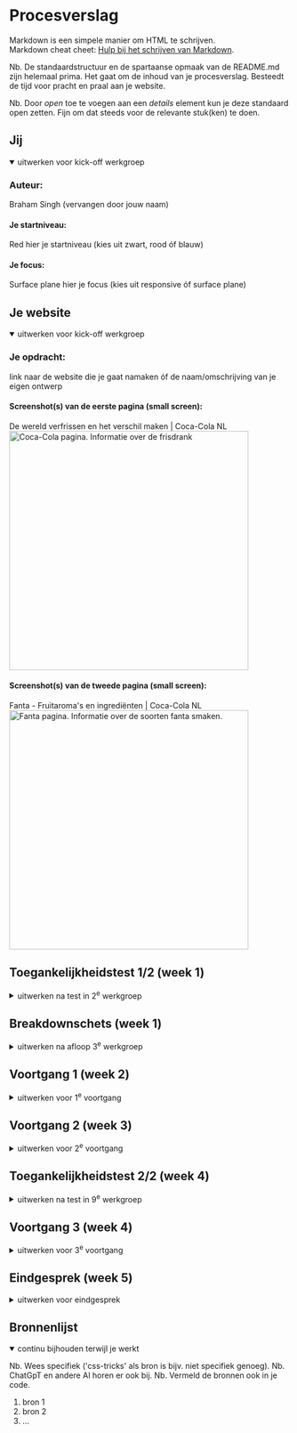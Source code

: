 # Procesverslag
Markdown is een simpele manier om HTML te schrijven.  
Markdown cheat cheet: [Hulp bij het schrijven van Markdown](https://github.com/adam-p/markdown-here/wiki/Markdown-Cheatsheet).

Nb. De standaardstructuur en de spartaanse opmaak van de README.md zijn helemaal prima. Het gaat om de inhoud van je procesverslag. Besteedt de tijd voor pracht en praal aan je website.

Nb. Door *open* toe te voegen aan een *details* element kun je deze standaard open zetten. Fijn om dat steeds voor de relevante stuk(ken) te doen.





## Jij

<details open>
  <summary>uitwerken voor kick-off werkgroep</summary>

  ### Auteur:
  Braham Singh (vervangen door jouw naam)

  #### Je startniveau:
  Red
  hier je startniveau (kies uit zwart, rood óf blauw)

  #### Je focus:
  Surface plane
  hier je focus (kies uit responsive óf surface plane)
 
</details>





## Je website

<details open>
  <summary>uitwerken voor kick-off werkgroep</summary>

  ### Je opdracht:
  link naar de website die je gaat namaken óf de naam/omschrijving van je eigen ontwerp

  #### Screenshot(s) van de eerste pagina (small screen): 
  De wereld verfrissen en het verschil maken | Coca-Cola NL 
  <img src="readme-images/Home_pagina_Coca-Cola.JPG" width="430px" alt="Coca-Cola pagina. Informatie over de frisdrank">

  #### Screenshot(s) van de tweede pagina (small screen):
  Fanta - Fruitaroma's en ingrediënten | Coca-Cola NL  
  <img src="readme-images/Fanta_pagina_Coca-Cola.JPG" width="430px" alt="Fanta pagina. Informatie over de soorten fanta smaken.">
 
</details>



## Toegankelijkheidstest 1/2 (week 1)

<details>
  <summary>uitwerken na test in 2<sup>e</sup> werkgroep</summary>

  ### Bevindingen
  Lijst met je bevindingen die in de test naar voren kwamen:

  <strong>Content</strong>

  Het gebruik van makkelijke taal en de structuur van de website is goed te begrijpen.

  De linkjes en labels zijn goed te onderscheiden van elkaar op de pagina. 

  <strong>Global code</strong>

  De HTML van de pagina is niet goed gevalideert, omdat de id's niet uniek zijn gebruikt. Daarnaast valt het mij op dat er op deze pagina erg veel div's worden gebruikt. Er is geen enkel gedeelte van de pagina dat anders wordt beschreven dan met een div en een class erin.
  
  De lang atribute is in de pagina verwerkt.

  Elke pagina heeft een unieke titel. De titel eindigt echter wel met Coca-cola, wat weer goed bij de structuur past. Zo is de pagina goed te herkennen en toch nog uniek.

  De viewport zoom is niet ingeschakelt op de pagina.

  <strong>Keyboard</strong>

  Als je op tab klikt dan is er duidelijk te zien waar ik met de tab ben.

  De focus bij het klikken op tab is goed aangegeven in de style van de pagina. In dit geval is de style zwart.

  <strong>Mobile and touch</strong>

  De website is roteerbaar en goed te gebruiken bij rotatie. Wel zijn sommige elementen wat groter aangegeven.

  Horizontaal scrollen zit niet verwerkt in de pagina, waardoor je niet verder kunt scrollen dan de breedte van de pagina.

  De button en links kunnen makkelijk worden geopend ongeacht de grote van de website.

  De ruimte tussen elementen bij elk formaat is goed te zien. De ruimte wordt wel een stuk kleiner op een steeds kleiner scherm, maar dat is ook wel een beetje logische, aangezien je niet veel ruimte meer hebt om de elementen kwijt te kunnen.

  <strong>Headings</strong>

  Heading element is hier gebruikt om de pagina content te introduceren.

  De h1 element wordt niet vakker dan 1 keer op een pagina gebruikt. Inplaats hiervan wordt er gebruik gemaakt van de h2 element om de heading van de content te introduceren.

  De heading is op een logische volgorde neergezet op de pagina.

  De heading levels worden niet overgeslagen. Het gaat van h2 naar p. En zo verder.

  <strong>List</strong>

  De ol, ul, dl elementen worden niet toegepast op de website. Op de website wordt er alleen maar gebruik gemaakt van div met daarin classes. De soorten merken onder aan de pagina (boven de footer) kan bijvoorbeeld in een ul gezet worden in plaats van een div.

  <strong>images</strong>

  De images op de pagina hebben een alt atribute, waarin een korte beschrijving van de image staat.

  De decorative images hebben geen null atribute. Er zitten geen decorative images op de website.

  De alt description geeft geen bescrijving over wat er op de tekst in de plaatjes staat.

  <strong>Media (Video and Audio)</strong>

  Ik heb geen video of audio elementen op de website zitten.

  <strong>Controls</strong>

  De "a" element wordt hier gebruikt om aan te geven dat een element een linkje is.

  De linkjes zijn goed te herkennen op de website. Doordat ze bijvoorbeeld in een box zitten.

  De :focus state is goed te herkennen, omdat de elementen die dan in de focus zitten een zwarte rand krijgen.

  De knoppen die op de website zitten hebben een button element. (Een button is een element die aangeeft dat er een interactie op de zelfde pagina gebeurt.).

  Er is een skip link op de website. Dit geeft aan dat er een gedeelt van de pagina aan het begin overgeslagen wordt. De skip link is goed te herkennen, doordat als je aan het begin op tab klikt dan zie je bovenaan de pagina een melding met dat het een skip link is en dat je dus nog een keer moet klikken om naar de content toe te kunnen gaan.

  De linkjes openen niet in een nieuwe pagina. Als je op een link klikt dan wordt dat op dezelfde pagina geopend en geen nieuwe aangemaakt.

  <strong>Appearance</strong>

  De donkere en lichte modus wordt niet ondersteunt op de pagina. De pagina verandert helemaal niks.

  De hoge contrast modus op de website wordt wel ondersteunt door de website.

  Het verhogen van de text size verandert niks met de website de website behoud zijn text en wordt niet groter. Wel wordt het scherm zelf groter, maar dit is achteraf te verkleinen door in de inspector de zoom van het scherm wat te verkleinen.

  Niet alleen kleur geeft aan wat voor informatie er op de website te vinden is. Ook de text geeft veel informatie over de website. Wel geven de plaatjes meer context over de website dan de text alleen.

  <strong>Animation</strong>

  De animatie is bij sommige delen mooi en netjes op het scherm te zien, maar sommige zijn best wel in een flash gedaan. Zo gaat de carousel mooi van de ene naar de volgende slide. Maar de menubar opent direct met een flash.

  De website reduceerd de animaties niet nadat ik de reduced motion van de desktop aan heb gezet. De animatie snelheid blijft hetzelfde.

  <strong>Color contrast</strong>

  Contrast voor alle normal-sized text is goed te onderscheiden van de achtergrond en dus goed te lezen.

  Contrast voor alle larged-sized text is ook goed te onderscheiden van de achtergrond en dus ook goed te lezen.

  De iconen zijn net als hierboven ook goed te lezen vanwege het goede contrast verschil tussen voorgrond en achtergrond.

  De overlappende tekst over de afbeeldingen is ook goed te lezen en te begrijpen.

  De custom selection colors is ook goed te zien.

  

</details>



## Breakdownschets (week 1)

<details>
  <summary>uitwerken na afloop 3<sup>e</sup> werkgroep</summary>

  ### de hele pagina: 
  <img src="readme-images/dummy-plaatje.jpg" width="375px" alt="breakdown van de hele pagina">

  ### dynamisch deel (bijv menu): 
  <img src="readme-images/dummy-plaatje.jpg" width="375px" alt="breakdown van een dynamisch deel">

  ### wellicht nog een dynamisch deel (bijv filter): 
  <img src="readme-images/dummy-plaatje.jpg" width="375px" alt="breakdown van nog een dynamisch deel">

</details>





## Voortgang 1 (week 2)

<details>
  <summary>uitwerken voor 1<sup>e</sup> voortgang</summary>

  ### Stand van zaken
  hier dit ging goed & dit was lastig (neem ook screenshots op van delen van je website en code)

  De code ging goed om na te maken. Daarentegen had ik wel wat last van het verkrijgen van sommige images. En het recht zetten van de images.
  
  <img src="readme-images/Screenshot_code_week_1.png" width="375px" alt="breakdown van nog een dynamisch deel">


  ### Agenda voor meeting
  samen met je groepje opstellen

| Thomas     | Braham         | Aya    | Joy        |
  | ---            | ---                | ---          | ---              |
  | Hoe maken we vormen? Met vector of images?  | Hoe zit een Carroussel in elkaar?             | Kloppen onze breakdownschetsen?    | Wat is de beste manier om een video te embedden?    |
  | Hoe maak je een progressiebalk bij een carroussel? | Hoe maak je een hamburgermenu met animatie zonder images te gebruiken? | Waar precies moet je div gebruiken en waar een class? | Is onze HTML zo oké & correct? |






  | student 1      | student 2          | student 3    | student 4        |
  | ---            | ---                | ---          | ---              |
  | dit bespreken  | en dit             | en ik dit    | en dan ik dat    |
  | en dat ook nog | dit als er tijd is | nog een punt | dit wil ik zeker |
  | ...            | ...                | ...          | ...              |


  ### Verslag van meeting
  hier na afloop snel de uitkomsten van de meeting vastleggen

  - punt 1: Vermijd de div. Meer articles, sections of ul gebruiken inplaats van de div.
  - punt 2: Gebruik figure om captions toe te voegen aan plaatjes.
  - nog een punt: Minimaal 5 Surface plane elementen toevoegen aan de website.
  - ...Punt 3: Carousel hoeft niet infinite te werken op de pagina, zolang het maar van de ene naar de volgende plaatje kan gaan.
  Punt 4: Maak het niet te moeilijk houd het zo dicht mogelijk bij de echte website.
  Punt 5: Gebruik zoveel mogelijk selectoren en geen classes.
  Punt 6: Aria atributen kunnen gebruikt worden ter ondersteuning voor screenreaders. Niet gebruiken als er al een element in zit die het al duidelijk aan geeft. Zoals bij een img met een alt text. Dan hoeft dat niet.

</details>





## Voortgang 2 (week 3)

<details>
  <summary>uitwerken voor 2<sup>e</sup> voortgang</summary>

  ### Stand van zaken
  hier dit ging goed & dit was lastig (neem ook screenshots op van delen van je website en code)


  ### Agenda voor meeting
  samen met je groepje opstellen

  | student 1      | student 2          | student 3    | student 4        |
  | ---            | ---                | ---          | ---              |
  | dit bespreken  | en dit             | en ik dit    | en dan ik dat    |
  | en dat ook nog | dit als er tijd is | nog een punt | dit wil ik zeker |
  | ...            | ...                | ...          | ...              |


  ### Verslag van meeting
  hier na afloop snel de uitkomsten van de meeting vastleggen

  - punt 1
  - punt 2
  - nog een punt
- ...

</details>





## Toegankelijkheidstest 2/2 (week 4)

<details>
  <summary>uitwerken na test in 9<sup>e</sup> werkgroep</summary>

  ### Bevindingen
  Lijst met je bevindingen die in de test naar voren kwamen (geef ook aan wat er verbeterd is):

</details>





## Voortgang 3 (week 4)

<details>
  <summary>uitwerken voor 3<sup>e</sup> voortgang</summary>

  ### Stand van zaken
  hier dit ging goed & dit was lastig (neem ook screenshots op van delen van je website en code)


  ### Agenda voor meeting
  samen met je groepje opstellen

  | student 1      | student 2          | student 3    | student 4        |
  | ---            | ---                | ---          | ---              |
  | dit bespreken  | en dit             | en ik dit    | en dan ik dat    |
  | en dat ook nog | dit als er tijd is | nog een punt | dit wil ik zeker |
  | ...            | ...                | ...          | ...              |


  ### Verslag van meeting
  hier na afloop snel de uitkomsten van de meeting vastleggen

  - punt 1
  - punt 2
  - nog een punt
  - ...

</details>





## Eindgesprek (week 5)

<details>
  <summary>uitwerken voor eindgesprek</summary>

  ### Je uitkomst - karakteristiek screenshots:
  <img src="readme-images/dummy-plaatje.jpg" width="375px" alt="uitomst opdracht 1">


  ### Dit ging goed/Heb ik geleerd: 
  Korte omschrijving met plaatjes

  <img src="readme-images/dummy-plaatje.jpg" width="375px" alt="top">


  ### Dit was lastig/Is niet gelukt:
  Korte omschrijving met plaatjes

  <img src="readme-images/dummy-plaatje.jpg" width="375px" alt="bummer">
</details>





## Bronnenlijst

<details open>
  <summary>continu bijhouden terwijl je werkt</summary>

  Nb. Wees specifiek ('css-tricks' als bron is bijv. niet specifiek genoeg). 
  Nb. ChatGpT en andere AI horen er ook bij.
  Nb. Vermeld de bronnen ook in je code.

  1. bron 1
  2. bron 2
  3. ...

</details>